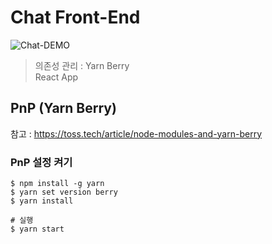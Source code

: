 # Chat Front-End

![Chat-DEMO](https://user-images.githubusercontent.com/42997924/183304809-700cd66a-e5e7-459d-a9b9-853528e9437f.gif)

> 의존성 관리 : Yarn Berry    
> React App

## PnP (Yarn Berry)

참고 : https://toss.tech/article/node-modules-and-yarn-berry

### PnP 설정 켜기

```shell
$ npm install -g yarn
$ yarn set version berry
$ yarn install
```

```shell
# 실행
$ yarn start
```
